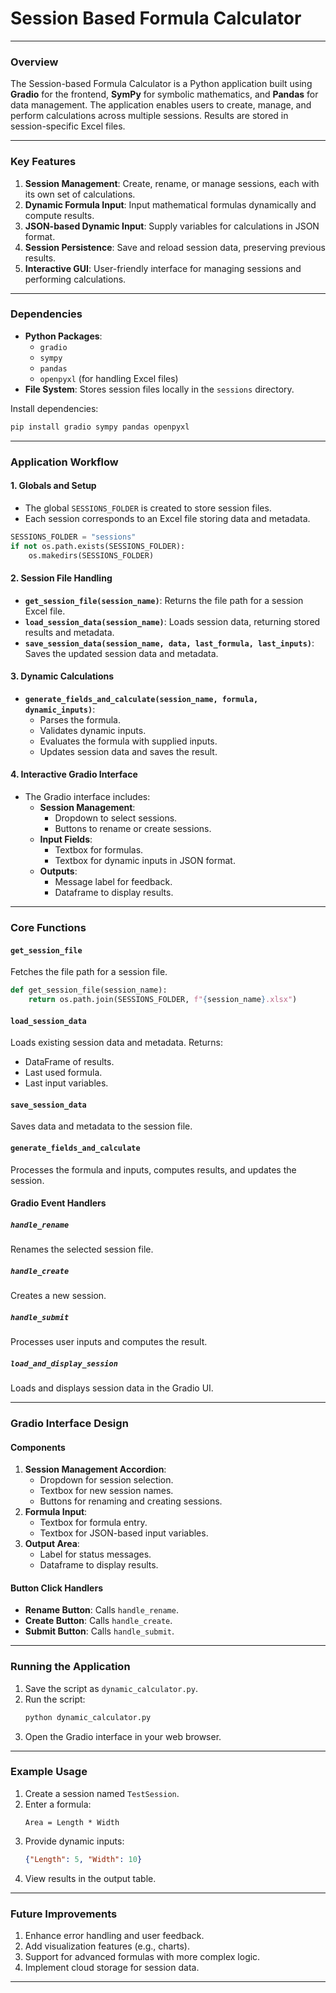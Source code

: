 # Session Based Formula Calculator

---

### Overview
The Session-based Formula Calculator is a Python application built using **Gradio** for the frontend, **SymPy** for symbolic mathematics, and **Pandas** for data management. The application enables users to create, manage, and perform calculations across multiple sessions. Results are stored in session-specific Excel files.

---

### Key Features
1. **Session Management**: Create, rename, or manage sessions, each with its own set of calculations.
2. **Dynamic Formula Input**: Input mathematical formulas dynamically and compute results.
3. **JSON-based Dynamic Input**: Supply variables for calculations in JSON format.
4. **Session Persistence**: Save and reload session data, preserving previous results.
5. **Interactive GUI**: User-friendly interface for managing sessions and performing calculations.

---

### Dependencies

- **Python Packages**:
  - `gradio`
  - `sympy`
  - `pandas`
  - `openpyxl` (for handling Excel files)
- **File System**: Stores session files locally in the `sessions` directory.

Install dependencies:
```bash
pip install gradio sympy pandas openpyxl
```

---

### Application Workflow

#### 1. **Globals and Setup**
- The global `SESSIONS_FOLDER` is created to store session files.
- Each session corresponds to an Excel file storing data and metadata.

```python
SESSIONS_FOLDER = "sessions"
if not os.path.exists(SESSIONS_FOLDER):
    os.makedirs(SESSIONS_FOLDER)
```

#### 2. **Session File Handling**
- **`get_session_file(session_name)`**:
  Returns the file path for a session Excel file.
- **`load_session_data(session_name)`**:
  Loads session data, returning stored results and metadata.
- **`save_session_data(session_name, data, last_formula, last_inputs)`**:
  Saves the updated session data and metadata.

#### 3. **Dynamic Calculations**
- **`generate_fields_and_calculate(session_name, formula, dynamic_inputs)`**:
  - Parses the formula.
  - Validates dynamic inputs.
  - Evaluates the formula with supplied inputs.
  - Updates session data and saves the result.

#### 4. **Interactive Gradio Interface**
- The Gradio interface includes:
  - **Session Management**:
    - Dropdown to select sessions.
    - Buttons to rename or create sessions.
  - **Input Fields**:
    - Textbox for formulas.
    - Textbox for dynamic inputs in JSON format.
  - **Outputs**:
    - Message label for feedback.
    - Dataframe to display results.

---

### Core Functions

#### `get_session_file`
Fetches the file path for a session file.
```python
def get_session_file(session_name):
    return os.path.join(SESSIONS_FOLDER, f"{session_name}.xlsx")
```

#### `load_session_data`
Loads existing session data and metadata. Returns:
- DataFrame of results.
- Last used formula.
- Last input variables.

#### `save_session_data`
Saves data and metadata to the session file.

#### `generate_fields_and_calculate`
Processes the formula and inputs, computes results, and updates the session.

#### Gradio Event Handlers

##### `handle_rename`
Renames the selected session file.

##### `handle_create`
Creates a new session.

##### `handle_submit`
Processes user inputs and computes the result.

##### `load_and_display_session`
Loads and displays session data in the Gradio UI.

---

### Gradio Interface Design

#### Components
1. **Session Management Accordion**:
   - Dropdown for session selection.
   - Textbox for new session names.
   - Buttons for renaming and creating sessions.
2. **Formula Input**:
   - Textbox for formula entry.
   - Textbox for JSON-based input variables.
3. **Output Area**:
   - Label for status messages.
   - Dataframe to display results.

#### Button Click Handlers
- **Rename Button**: Calls `handle_rename`.
- **Create Button**: Calls `handle_create`.
- **Submit Button**: Calls `handle_submit`.

---

### Running the Application

1. Save the script as `dynamic_calculator.py`.
2. Run the script:
   ```bash
   python dynamic_calculator.py
   ```
3. Open the Gradio interface in your web browser.

---

### Example Usage

1. Create a session named `TestSession`.
2. Enter a formula:
   ```
   Area = Length * Width
   ```
3. Provide dynamic inputs:
   ```json
   {"Length": 5, "Width": 10}
   ```
4. View results in the output table.

---

### Future Improvements

1. Enhance error handling and user feedback.
2. Add visualization features (e.g., charts).
3. Support for advanced formulas with more complex logic.
4. Implement cloud storage for session data.

---

